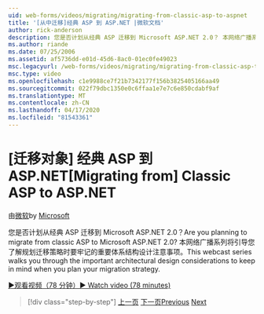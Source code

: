 ```yaml
---
uid: web-forms/videos/migrating/migrating-from-classic-asp-to-aspnet
title: '[从中迁移]经典 ASP 到 ASP.NET |微软文档'
author: rick-anderson
description: 您是否计划从经典 ASP 迁移到 Microsoft ASP.NET 2.0？ 本网络广播系列将引导您完成重要的建筑设计考虑...
ms.author: riande
ms.date: 07/25/2006
ms.assetid: af5736dd-e01d-45d6-8ac0-01ec0fe49023
msc.legacyurl: /web-forms/videos/migrating/migrating-from-classic-asp-to-aspnet
msc.type: video
ms.openlocfilehash: c1e9988ce7f21b7342177f156b3825405166aa49
ms.sourcegitcommit: 022f79dbc1350e0c6ffaa1e7e7c6e850cdabf9af
ms.translationtype: MT
ms.contentlocale: zh-CN
ms.lasthandoff: 04/17/2020
ms.locfileid: "81543361"
---
```

# <a name="migrating-from-classic-asp-to-aspnet"></a><span data-ttu-id="2411a-104">[迁移对象] 经典 ASP 到 ASP.NET</span><span class="sxs-lookup"><span data-stu-id="2411a-104">[Migrating from] Classic ASP to ASP.NET</span></span>

<span data-ttu-id="2411a-105">由[微软](https://github.com/microsoft)</span><span class="sxs-lookup"><span data-stu-id="2411a-105">by [Microsoft](https://github.com/microsoft)</span></span>

<span data-ttu-id="2411a-106">您是否计划从经典 ASP 迁移到 Microsoft ASP.NET 2.0？</span><span class="sxs-lookup"><span data-stu-id="2411a-106">Are you planning to migrate from classic ASP to Microsoft ASP.NET 2.0?</span></span> <span data-ttu-id="2411a-107">本网络广播系列将引导您了解规划迁移策略时要牢记的重要体系结构设计注意事项。</span><span class="sxs-lookup"><span data-stu-id="2411a-107">This webcast series walks you through the important architectural design considerations to keep in mind when you plan your migration strategy.</span></span>

[<span data-ttu-id="2411a-108">&#9654;观看视频（78 分钟）</span><span class="sxs-lookup"><span data-stu-id="2411a-108">&#9654; Watch video (78 minutes)</span></span>](https://channel9.msdn.com/Blogs/ASP-NET-Site-Videos/migrating-from-classic-asp-to-aspnet)

> [!div class="step-by-step"]
> <span data-ttu-id="2411a-109">[上一页](intro-to-aspnet-20-user-interface-elements.md)
> [下一页](intro-to-aspnet-for-jsp-developers-welcome-to-aspnet-20.md)</span><span class="sxs-lookup"><span data-stu-id="2411a-109">[Previous](intro-to-aspnet-20-user-interface-elements.md)
[Next](intro-to-aspnet-for-jsp-developers-welcome-to-aspnet-20.md)</span></span>
